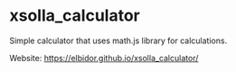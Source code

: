 # xsolla_calculator
Simple calculator that uses math.js library for calculations.

Website: https://elbidor.github.io/xsolla_calculator/
